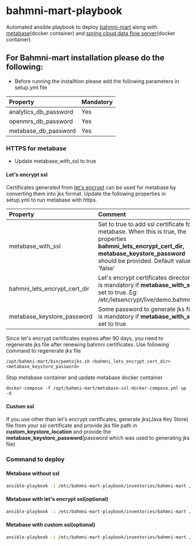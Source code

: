 # bahmni-mart-playbook
Automated ansible playbook to deploy [bahmni-mart](https://github.com/bahmni-msf/bahmni-mart) along with [metabase](https://metabase.com)(docker container) and [spring cloud data flow server](https://cloud.spring.io/spring-cloud-dataflow/)(docker container) 
## For Bahmni-mart installation please do the following:

* Before running the installtion please add the following parameters in setup.yml file

|Property | Mandatory |
|:-----------|:------|
| analytics_db_password | Yes
| openmrs_db_password | Yes
| metabase_db_password | Yes


### HTTPS for metabase
* Update metabase_with_ssl to true
#### Let's encrypt ssl
Certificates generated from [let's encrypt](https://bahmni.atlassian.net/wiki/spaces/BAH/pages/35586093/Configure+Valid+SSL+Certificates) can be used for metabase by converting them into jks format.
Update the following properties in setup.yml to run metabase with https.

|Property | Comment |
|:-----------|:---------|
| metabase_with_ssl | Set to true to add ssl certificate for metabase. When this is true, the properties **bahmni_lets_encrypt_cert_dir, metabase_keystore_password** should be provided. Default value is 'false'
| bahmni_lets_encrypt_cert_dir | Let's encrypt certificates directory, it is mandatory if **metabase_with_ssl** set to true. Eg: /etc/letsencrypt/live/demo.bahmni.org
| metabase_keystore_password | Some password to generate jks file, it is mandatory if **metabase_with_ssl** set to true|

Since let's encrypt certificates expires after 90 days, you need to regenerate jks file after renewing bahmni certificates. Use following command to regenerate jks file

```/opt/bahmni-mart/bin/pemtojks.sh <bahmni_lets_encrypt_cert_dir> <metabase_keystore_password>```

Stop metabase container and update metabase docker container

```docker-compose -f /opt/bahmni-mart/metabase-ssl-docker-compose.yml up -d```
#### Custom ssl
If you use other than let's encrypt certificates, generate jks(Java Key Store) file from your ssl certificate and provide jks file path in **custom_keystore_location** and provide the **metabase_keystore_password**(password which was used to generating jks file)
 ### Command to deploy
 #### Metabase without ssl
```bash
ansible-playbook -i /etc/bahmni-mart-playbook/inventories/bahmni-mart /etc/bahmni-mart-playbook/all.yml --extra-vars '@/etc/bahmni-mart-playbook/setup.yml' --skip-tags "custom_ssl,lets_encrypt_ssl"
```
#### Metabase with let's encrypt ssl(optional)
```bash
ansible-playbook -i /etc/bahmni-mart-playbook/inventories/bahmni-mart /etc/bahmni-mart-playbook/all.yml --extra-vars '@/etc/bahmni-mart-playbook/setup.yml' --skip-tags "without_ssl,custom_ssl"
```
#### Metabase with custom ssl(optional)
```bash
ansible-playbook -i /etc/bahmni-mart-playbook/inventories/bahmni-mart /etc/bahmni-mart-playbook/all.yml --extra-vars '@/etc/bahmni-mart-playbook/setup.yml' --skip-tags "without_ssl,lets_encrypt_ssl"
```

